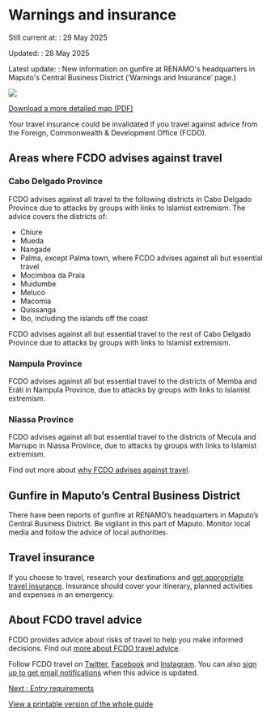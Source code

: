 # Warnings and insurance

Still current at:
:   29 May 2025

Updated:
:   28 May 2025

Latest update:
:   New information on gunfire at RENAMO's headquarters in Maputo's Central Business District (‘Warnings and Insurance’ page.)

![](https://assets.publishing.service.gov.uk/media/681395d5b0ef2c9850525463/FCDO__TA__028_-_Mozambique_Travel_Advice_Ed10__WEB_.jpg)


[Download a more detailed map (PDF)](https://assets.publishing.service.gov.uk/media/681395d511b82a7ac0999eb2/FCDO__TA__028_-_Mozambique_Travel_Advice_Ed10.pdf)

Your travel insurance could be invalidated if you travel against advice from the Foreign, Commonwealth & Development Office (FCDO).

## Areas where FCDO advises against travel

### Cabo Delgado Province

FCDO advises against all travel to the following districts in Cabo Delgado Province due to attacks by groups with links to Islamist extremism. The advice covers the districts of:

* Chiure
* Mueda
* Nangade
* Palma, except Palma town, where FCDO advises against all but essential travel
* Mocímboa da Praia
* Muidumbe
* Meluco
* Macomia
* Quissanga
* Ibo, including the islands off the coast

FCDO advises against all but essential travel to the rest of Cabo Delgado Province due to attacks by groups with links to Islamist extremism.

### Nampula Province

FCDO advises against all but essential travel to the districts of Memba and Eráti in Nampula Province, due to attacks by groups with links to Islamist extremism.

### Niassa Province

FCDO advises against all but essential travel to the districts of Mecula and Marrupo in Niassa Province, due to attacks by groups with links to Islamist extremism.

Find out more about [why FCDO advises against travel](/foreign-travel-advice/mozambique/regional-risks).

## Gunfire in Maputo’s Central Business District

There have been reports of gunfire at RENAMO’s headquarters in Maputo’s Central Business District. Be vigilant in this part of Maputo. Monitor local media and follow the advice of local authorities.

## Travel insurance

If you choose to travel, research your destinations and [get appropriate travel insurance](https://www.gov.uk/guidance/foreign-travel-insurance). Insurance should cover your itinerary, planned activities and expenses in an emergency.

## About FCDO travel advice

FCDO provides advice about risks of travel to help you make informed decisions. Find out [more about FCDO travel advice](https://www.gov.uk/guidance/about-foreign-commonwealth-development-office-travel-advice).

Follow FCDO travel on [Twitter](https://twitter.com/fcdotravelgovuk), [Facebook](https://www.facebook.com/fcdotravel) and [Instagram](https://www.instagram.com/travelaware/). You can also [sign up to get email notifications](https://www.gov.uk/foreign-travel-advice/mozambique/email-signup) when this advice is updated.

[Next
:
Entry requirements](/foreign-travel-advice/mozambique/entry-requirements)

[View a printable version of the whole guide](/foreign-travel-advice/mozambique/print)